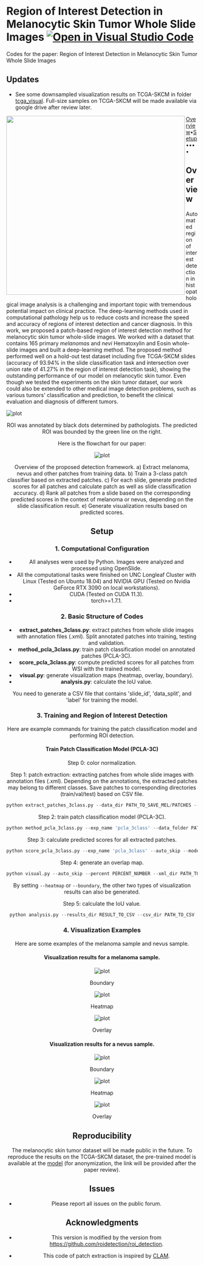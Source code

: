 # Region of Interest Detection in Melanocytic Skin Tumor Whole Slide Images [![Open in Visual Studio Code](vscode.svg)](https://code.visualstudio.com/)

Codes for the paper: Region of Interest Detection in Melanocytic Skin Tumor Whole Slide Images

## Updates

- See some downsampled visualization results on TCGA-SKCM in folder [tcga_visual](/tcga_visual). Full-size samples on TCGA-SKCM will be made available via google drive after review later.

[<img src="TCGA1.mp4" width="470px" align="left" />](https://github.com/cyMichael/ROI_Detection)

[Overview](#Overview)•[Setup](#Setup)••••

## Overview

Automated region of interest detection in histopathological image analysis is a challenging and important topic with tremendous potential impact on clinical practice. The deep-learning methods used in computational pathology help us to reduce costs and increase the speed and accuracy of regions of interest detection and cancer diagnosis. In this work, we proposed a patch-based region of interest detection method for melanocytic skin tumor whole-slide images. We worked with a dataset that contains 165 primary *melanomas* and *nevi* Hematoxylin and Eosin whole-slide images and built a deep-learning method. The proposed method performed well on a hold-out test dataset including five TCGA-SKCM slides (accuracy of 93.94% in the slide classification task and intersection over union rate of 41.27% in the region of interest detection task), showing the outstanding performance of our model on melanocytic skin tumor. Even though we tested the experiments on the skin tumor dataset, our work could also be extended to other medical image detection problems, such as various tumors' classification and prediction, to benefit the clinical evaluation and diagnosis of different tumors.

![plot](./pics/task.jpg)

<center>ROI was annotated by black dots determined by pathologists. The predicted ROI was bounded by the green line on the right.<center>

Here is the flowchart for our paper:

![plot](./flowchart/flowchart.png)

<center>Overview of the proposed detection framework. a) Extract melanoma, nevus and other patches from training data. b) Train a 3-class patch classifier based on extracted patches. c) For each slide, generate predicted scores for all patches and calculate patch as well as slide classification accuracy. d) Rank all patches from a slide based on the corresponding predicted scores in the context of melanoma or nevus, depending on the slide classification result. e) Generate visualization results based on predicted scores.<center>

## Setup

### 1. Computational Configuration

- All analyses were used by Python. Images were analyzed and processed using OpenSlide. 
- All the computational tasks were finished on UNC Longleaf Cluster with Linux (Tested on Ubuntu 18.04) and NVIDIA GPU (Tested on Nvidia GeForce RTX 3090 on local workstations). 
- CUDA (Tested on CUDA 11.3).
- torch>=1.7.1.

### 2. Basic Structure of Codes

- **extract_patches_3class.py**: extract patches from whole slide images with annotation files (.xml). Split annotated patches into training, testing and validation. 
- **method_pcla_3class.py**: train patch classification model on annotated patches (PCLA-3C).
- **score_pcla_3class.py**: compute predicted scores for all patches from WSI with the trained model.
- **visual.py**: generate visualization maps (heatmap, overlay, boundary).
- **analysis.py**: calculate the IoU value.

You need to generate a CSV file that contains 'slide_id', 'data_split', and 'label' for training the model.

### 3. Training and Region of Interest Detection

Here are example commands for training the patch classification model and performing ROI detection.

#### Train Patch Classification Model (PCLA-3C)

Step 0: color normalization.

Step 1: patch extraction: extracting patches from whole slide images with annotation files (.xml). Depending on the annotations, the extracted patches may belong to different classes. Save patches to corresponding directories (train/val/test) based on CSV file.

```python
python extract_patches_3class.py --data_dir PATH_TO_SAVE_MEL/PATCHES --csv_path PATH_TO_CSV --xml_annotation_new PATH_TO_SAVE_ANNOTATED_PATCHES/ANNOTATIONS_NEW --xml_annotation_other PATH_TO_SAVE_ANNOTATED_PATCHES/ANNOTATIONS_OTHER --feat_dir PATH_TO_SAVE_FEATURES
```

Step 2: train patch classification model (PCLA-3C).

```python
python method_pcla_3class.py --exp_name 'pcla_3class' --data_folder PATH_TO_SAVE_FEATURES --batch_size 100 --n_epochs 20
```

Step 3: calculate predicted scores for all extracted patches.

```python
python score_pcla_3class.py --exp_name 'pcla_3class' --auto_skip --model_load TRAINED_MODEL --csv_path PATH_TO_CSV --patch_path PATH_TO_ALL_FEATURES --results_dir PATH_TO_SAVE_RESULTS --classification_save_dir PATH_TO_SAVE_CLASSIFICATION_RESULTS
```

Step 4: generate an overlap map.

```python
python visual.py --auto_skip --percent PERCENT_NUMBER --xml_dir PATH_TO_XML --exp_name 'pcla_3class' --csv_path PATH_TO_CSV --wsi_dir PATH_TO_WSI --results_dir PATH_TO_SAVE_RESULTS --xml_dir PATH_TO_GROUND_TRUTH_LABELS --annotation_ratio ANNOTATION_NUMBER
```

By setting `--heatmap` or `--boundary`, the other two types of visualization results can also be generated.

Step 5: calculate the IoU value.

```python
python analysis.py --results_dir RESULT_TO_CSV --csv_dir PATH_TO_CSV
```

### 4. Visualization Examples

Here are some examples of the melanoma sample and nevus sample.

#### Visualization results for a melanoma sample.

![plot](./visual_examples/mela_con.png)

<center>Boundary<center>

![plot](./visual_examples/mela_heat.png)

<center>Heatmap<center>

![plot](./visual_examples/mela_over.png)

<center>Overlay<center>

#### Visualization results for a nevus sample.

![plot](./visual_examples/nev_con.png)

<center>Boundary<center>

![plot](./visual_examples/nev_heat.png)

<center>Heatmap<center>

![plot](./visual_examples/nev_over.png)

<center>Overlay<center>

## Reproducibility

The melanocytic skin tumor dataset will be made public in the future. To reproduce the results on the TCGA-SKCM dataset, the pre-trained model is available at the [model]() (for anonymization, the link will be provided after the paper review).

## Issues

- Please report all issues on the public forum.

## Acknowledgments

- This version is modified by the version from https://github.com/roidetection/roi_detection.

- This code of patch extraction is inspired by [CLAM](https://github.com/mahmoodlab/CLAM).
